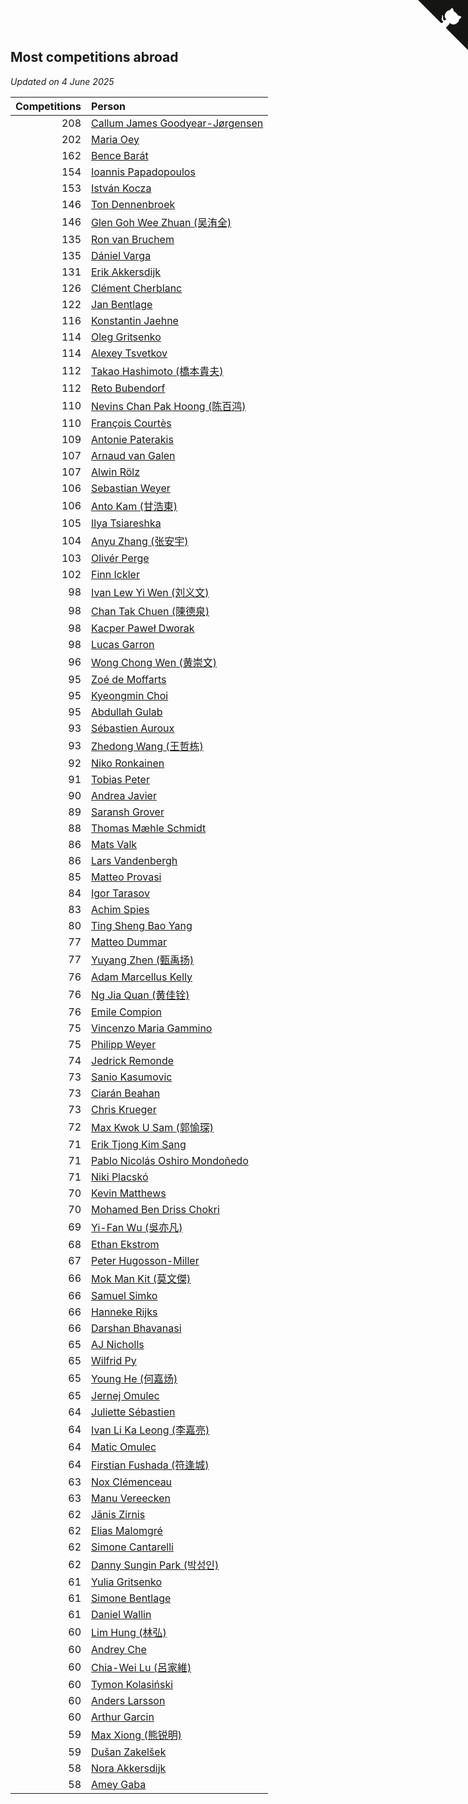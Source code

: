 ## Most competitions abroad

*Updated on  4 June 2025*

| Competitions | Person |
| ---: | :--- |
| 208 | [Callum James Goodyear-Jørgensen](https://www.worldcubeassociation.org/persons/2012GOOD02) |
| 202 | [Maria Oey](https://www.worldcubeassociation.org/persons/2007OEYM01) |
| 162 | [Bence Barát](https://www.worldcubeassociation.org/persons/2008BARA01) |
| 154 | [Ioannis Papadopoulos](https://www.worldcubeassociation.org/persons/2013PAPA01) |
| 153 | [István Kocza](https://www.worldcubeassociation.org/persons/2005KOCZ01) |
| 146 | [Ton Dennenbroek](https://www.worldcubeassociation.org/persons/2003DENN01) |
| 146 | [Glen Goh Wee Zhuan (吴洧全)](https://www.worldcubeassociation.org/persons/2015ZHUA01) |
| 135 | [Ron van Bruchem](https://www.worldcubeassociation.org/persons/2003BRUC01) |
| 135 | [Dániel Varga](https://www.worldcubeassociation.org/persons/2008VARG01) |
| 131 | [Erik Akkersdijk](https://www.worldcubeassociation.org/persons/2005AKKE01) |
| 126 | [Clément Cherblanc](https://www.worldcubeassociation.org/persons/2014CHER05) |
| 122 | [Jan Bentlage](https://www.worldcubeassociation.org/persons/2010BENT01) |
| 116 | [Konstantin Jaehne](https://www.worldcubeassociation.org/persons/2015JAEH01) |
| 114 | [Oleg Gritsenko](https://www.worldcubeassociation.org/persons/2011GRIT01) |
| 114 | [Alexey Tsvetkov](https://www.worldcubeassociation.org/persons/2017TSVE02) |
| 112 | [Takao Hashimoto (橋本貴夫)](https://www.worldcubeassociation.org/persons/2007HASH01) |
| 112 | [Reto Bubendorf](https://www.worldcubeassociation.org/persons/2012BUBE01) |
| 110 | [Nevins Chan Pak Hoong (陈百鸿)](https://www.worldcubeassociation.org/persons/2010CHAN20) |
| 110 | [François Courtès](https://www.worldcubeassociation.org/persons/2008COUR01) |
| 109 | [Antonie Paterakis](https://www.worldcubeassociation.org/persons/2012PATE01) |
| 107 | [Arnaud van Galen](https://www.worldcubeassociation.org/persons/2006GALE01) |
| 107 | [Alwin Rölz](https://www.worldcubeassociation.org/persons/2016ROLZ01) |
| 106 | [Sebastian Weyer](https://www.worldcubeassociation.org/persons/2010WEYE02) |
| 106 | [Anto Kam (甘浩東)](https://www.worldcubeassociation.org/persons/2017TUNG13) |
| 105 | [Ilya Tsiareshka](https://www.worldcubeassociation.org/persons/2012TERE01) |
| 104 | [Anyu Zhang (张安宇)](https://www.worldcubeassociation.org/persons/2012ZHAN08) |
| 103 | [Olivér Perge](https://www.worldcubeassociation.org/persons/2007PERG01) |
| 102 | [Finn Ickler](https://www.worldcubeassociation.org/persons/2012ICKL01) |
| 98 | [Ivan Lew Yi Wen (刘义文)](https://www.worldcubeassociation.org/persons/2012WENI01) |
| 98 | [Chan Tak Chuen (陳德泉)](https://www.worldcubeassociation.org/persons/2007CHUE01) |
| 98 | [Kacper Paweł Dworak](https://www.worldcubeassociation.org/persons/2020DWOR01) |
| 98 | [Lucas Garron](https://www.worldcubeassociation.org/persons/2006GARR01) |
| 96 | [Wong Chong Wen (黄崇文)](https://www.worldcubeassociation.org/persons/2014WENW01) |
| 95 | [Zoé de Moffarts](https://www.worldcubeassociation.org/persons/2010MOFF02) |
| 95 | [Kyeongmin Choi](https://www.worldcubeassociation.org/persons/2017CHOI07) |
| 95 | [Abdullah Gulab](https://www.worldcubeassociation.org/persons/2014GULA02) |
| 93 | [Sébastien Auroux](https://www.worldcubeassociation.org/persons/2008AURO01) |
| 93 | [Zhedong Wang (王哲栋)](https://www.worldcubeassociation.org/persons/2015WANG83) |
| 92 | [Niko Ronkainen](https://www.worldcubeassociation.org/persons/2010RONK01) |
| 91 | [Tobias Peter](https://www.worldcubeassociation.org/persons/2014PETE03) |
| 90 | [Andrea Javier](https://www.worldcubeassociation.org/persons/2010JAVI01) |
| 89 | [Saransh Grover](https://www.worldcubeassociation.org/persons/2014GROV01) |
| 88 | [Thomas Mæhle Schmidt](https://www.worldcubeassociation.org/persons/2013SCHM02) |
| 86 | [Mats Valk](https://www.worldcubeassociation.org/persons/2007VALK01) |
| 86 | [Lars Vandenbergh](https://www.worldcubeassociation.org/persons/2003VAND01) |
| 85 | [Matteo Provasi](https://www.worldcubeassociation.org/persons/2009PROV01) |
| 84 | [Igor Tarasov](https://www.worldcubeassociation.org/persons/2016TARA04) |
| 83 | [Achim Spies](https://www.worldcubeassociation.org/persons/2021SPIE01) |
| 80 | [Ting Sheng Bao Yang](https://www.worldcubeassociation.org/persons/2008BAOY01) |
| 77 | [Matteo Dummar](https://www.worldcubeassociation.org/persons/2017DUMM01) |
| 77 | [Yuyang Zhen (甄禹扬)](https://www.worldcubeassociation.org/persons/2013ZHEN11) |
| 76 | [Adam Marcellus Kelly](https://www.worldcubeassociation.org/persons/2016KELL10) |
| 76 | [Ng Jia Quan (黄佳铨)](https://www.worldcubeassociation.org/persons/2015QUAN03) |
| 76 | [Emile Compion](https://www.worldcubeassociation.org/persons/2007COMP01) |
| 75 | [Vincenzo Maria Gammino](https://www.worldcubeassociation.org/persons/2016GAMM01) |
| 75 | [Philipp Weyer](https://www.worldcubeassociation.org/persons/2010WEYE01) |
| 74 | [Jedrick Remonde](https://www.worldcubeassociation.org/persons/2008REMO01) |
| 73 | [Sanio Kasumovic](https://www.worldcubeassociation.org/persons/2009KASU01) |
| 73 | [Ciarán Beahan](https://www.worldcubeassociation.org/persons/2012BEAH01) |
| 73 | [Chris Krueger](https://www.worldcubeassociation.org/persons/2006KRUE01) |
| 72 | [Max Kwok U Sam (郭愉琛)](https://www.worldcubeassociation.org/persons/2018SAMK01) |
| 71 | [Erik Tjong Kim Sang](https://www.worldcubeassociation.org/persons/2018SANG01) |
| 71 | [Pablo Nicolás Oshiro Mondoñedo](https://www.worldcubeassociation.org/persons/2010MOND01) |
| 71 | [Niki Placskó](https://www.worldcubeassociation.org/persons/2008PLAC01) |
| 70 | [Kevin Matthews](https://www.worldcubeassociation.org/persons/2010MATT02) |
| 70 | [Mohamed Ben Driss Chokri](https://www.worldcubeassociation.org/persons/2015CHOK01) |
| 69 | [Yi-Fan Wu (吳亦凡)](https://www.worldcubeassociation.org/persons/2010WUIF01) |
| 68 | [Ethan Ekstrom](https://www.worldcubeassociation.org/persons/2018EKST01) |
| 67 | [Peter Hugosson-Miller](https://www.worldcubeassociation.org/persons/2021HUGO01) |
| 66 | [Mok Man Kit (莫文傑)](https://www.worldcubeassociation.org/persons/2009KITM01) |
| 66 | [Samuel Simko](https://www.worldcubeassociation.org/persons/2016SIMK01) |
| 66 | [Hanneke Rijks](https://www.worldcubeassociation.org/persons/2008RIJK01) |
| 66 | [Darshan Bhavanasi](https://www.worldcubeassociation.org/persons/2022BHAV01) |
| 65 | [AJ Nicholls](https://www.worldcubeassociation.org/persons/2015NICH04) |
| 65 | [Wilfrid Py](https://www.worldcubeassociation.org/persons/2016PYWI01) |
| 65 | [Young He (何嘉炀)](https://www.worldcubeassociation.org/persons/2014HEYO01) |
| 65 | [Jernej Omulec](https://www.worldcubeassociation.org/persons/2010OMUL01) |
| 64 | [Juliette Sébastien](https://www.worldcubeassociation.org/persons/2014SEBA01) |
| 64 | [Ivan Li Ka Leong (李嘉亮)](https://www.worldcubeassociation.org/persons/2015LEON02) |
| 64 | [Matic Omulec](https://www.worldcubeassociation.org/persons/2010OMUL02) |
| 64 | [Firstian Fushada (符逢城)](https://www.worldcubeassociation.org/persons/2015FUSH01) |
| 63 | [Nox Clémenceau](https://www.worldcubeassociation.org/persons/2015CLEM03) |
| 63 | [Manu Vereecken](https://www.worldcubeassociation.org/persons/2010VERE01) |
| 62 | [Jānis Zirnis](https://www.worldcubeassociation.org/persons/2013ZIRN01) |
| 62 | [Elias Malomgré](https://www.worldcubeassociation.org/persons/2017MALO02) |
| 62 | [Simone Cantarelli](https://www.worldcubeassociation.org/persons/2012CANT02) |
| 62 | [Danny Sungin Park (박성인)](https://www.worldcubeassociation.org/persons/2015PARK13) |
| 61 | [Yulia Gritsenko](https://www.worldcubeassociation.org/persons/2012SIDO01) |
| 61 | [Simone Bentlage](https://www.worldcubeassociation.org/persons/2014OHLE01) |
| 61 | [Daniel Wallin](https://www.worldcubeassociation.org/persons/2013WALL03) |
| 60 | [Lim Hung (林弘)](https://www.worldcubeassociation.org/persons/2016HUNG08) |
| 60 | [Andrey Che](https://www.worldcubeassociation.org/persons/2015CHEA01) |
| 60 | [Chia-Wei Lu (呂家維)](https://www.worldcubeassociation.org/persons/2007LUCH01) |
| 60 | [Tymon Kolasiński](https://www.worldcubeassociation.org/persons/2016KOLA02) |
| 60 | [Anders Larsson](https://www.worldcubeassociation.org/persons/2003LARS01) |
| 60 | [Arthur Garcin](https://www.worldcubeassociation.org/persons/2014GARC27) |
| 59 | [Max Xiong (熊锐明)](https://www.worldcubeassociation.org/persons/2015XION03) |
| 59 | [Dušan Zakelšek](https://www.worldcubeassociation.org/persons/2012ZAKE02) |
| 58 | [Nora Akkersdijk](https://www.worldcubeassociation.org/persons/2009CHRI03) |
| 58 | [Amey Gaba](https://www.worldcubeassociation.org/persons/2016GABA02) |


<a href="https://github.com/jonatanklosko/wca_statistics" class="github-corner" aria-label="View source on Github"><svg width="80" height="80" viewBox="0 0 250 250" style="fill:#151513; color:#fff; position: absolute; top: 0; border: 0; right: 0;" aria-hidden="true"><path d="M0,0 L115,115 L130,115 L142,142 L250,250 L250,0 Z"></path><path d="M128.3,109.0 C113.8,99.7 119.0,89.6 119.0,89.6 C122.0,82.7 120.5,78.6 120.5,78.6 C119.2,72.0 123.4,76.3 123.4,76.3 C127.3,80.9 125.5,87.3 125.5,87.3 C122.9,97.6 130.6,101.9 134.4,103.2" fill="currentColor" style="transform-origin: 130px 106px;" class="octo-arm"></path><path d="M115.0,115.0 C114.9,115.1 118.7,116.5 119.8,115.4 L133.7,101.6 C136.9,99.2 139.9,98.4 142.2,98.6 C133.8,88.0 127.5,74.4 143.8,58.0 C148.5,53.4 154.0,51.2 159.7,51.0 C160.3,49.4 163.2,43.6 171.4,40.1 C171.4,40.1 176.1,42.5 178.8,56.2 C183.1,58.6 187.2,61.8 190.9,65.4 C194.5,69.0 197.7,73.2 200.1,77.6 C213.8,80.2 216.3,84.9 216.3,84.9 C212.7,93.1 206.9,96.0 205.4,96.6 C205.1,102.4 203.0,107.8 198.3,112.5 C181.9,128.9 168.3,122.5 157.7,114.1 C157.9,116.9 156.7,120.9 152.7,124.9 L141.0,136.5 C139.8,137.7 141.6,141.9 141.8,141.8 Z" fill="currentColor" class="octo-body"></path></svg></a><style>.github-corner:hover .octo-arm{animation:octocat-wave 560ms ease-in-out}@keyframes octocat-wave{0%,100%{transform:rotate(0)}20%,60%{transform:rotate(-25deg)}40%,80%{transform:rotate(10deg)}}@media (max-width:500px){.github-corner:hover .octo-arm{animation:none}.github-corner .octo-arm{animation:octocat-wave 560ms ease-in-out}}</style>
